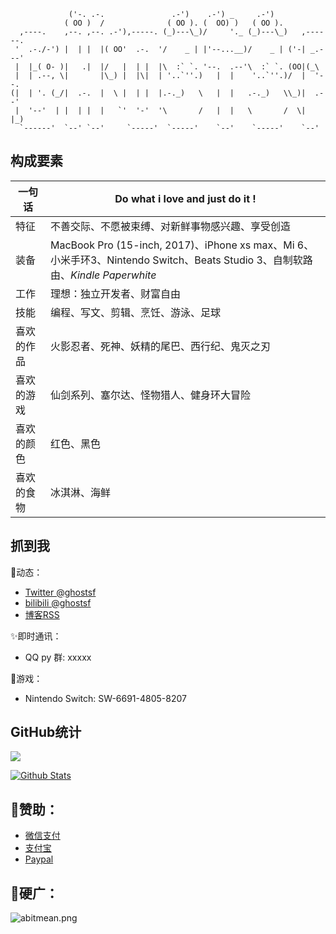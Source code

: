 ```
             ('-. .-.               .-')    .-') _     .-')               
            ( OO )  /              ( OO ). (  OO) )   ( OO ).             
  ,----.    ,--. ,--. .-'),-----. (_)---\_)/     '._ (_)---\_)   ,------. 
 '  .-./-') |  | |  |( OO'  .-.  '/    _ | |'--...__)/    _ | ('-| _.---' 
 |  |_( O- )|   .|  |/   |  | |  |\  :` `. '--.  .--'\  :` `. (OO|(_\     
 |  | .--, \|       |\_) |  |\|  | '..`''.)   |  |    '..`''.)/  |  '--.  
(|  | '. (_/|  .-.  |  \ |  | |  |.-._)   \   |  |   .-._)   \\_)|  .--'  
 |  '--'  | |  | |  |   `'  '-'  '\       /   |  |   \       /  \|  |_)   
  `------'  `--' `--'     `-----'  `-----'    `--'    `-----'    `--'     
```

## 构成要素

| 一句话 | Do what i love and just do it ! | 
| - | - |
| 特征 | 不善交际、不愿被束缚、对新鲜事物感兴趣、享受创造 | 
| 装备 | MacBook Pro (15-inch, 2017)、iPhone xs max、Mi 6、小米手环3、Nintendo Switch、Beats Studio 3、自制软路由、*Kindle Paperwhite* |  
| 工作 | 理想：独立开发者、财富自由 |  
| 技能 | 编程、写文、剪辑、烹饪、游泳、足球 |   
| 喜欢的作品 | 火影忍者、死神、妖精的尾巴、西行纪、鬼灭之刃 |   
| 喜欢的游戏 | 仙剑系列、塞尔达、怪物猎人、健身环大冒险 |   
| 喜欢的颜色 | 红色、黑色 |   
| 喜欢的食物 | 冰淇淋、海鲜 |  

## 抓到我

🍃动态：

* [Twitter @ghostsf](https://twitter.com/ghostsf0501)
* [bilibili @ghostsf](https://space.bilibili.com/10825269)
* [博客RSS](https://ghostsf.com/rss.xml)

✨即时通讯：

* QQ py 群: xxxxx

🎡游戏：

* Nintendo Switch: SW-6691-4805-8207

## GitHub统计

<a title="Hits" target="_blank" href="https://github.com/ghostsf/ghostsf"><img src="https://hits.b3log.org/ghostsf/hits.svg"></a>

[![Github Stats](https://github-readme-stats.vercel.app/api?username=ghostsf&show_icons=true)](https://github.com/ghostsf)

## 🍭赞助：

* [微信支付](http://cdn.ghostsf.com/wechatpay.png)
* [支付宝](http://cdn.ghostsf.com/alipay.png)
* [Paypal](https://www.paypal.me/ghostsf)

## 🙈硬广：

![abitmean.png](https://cdn.ghostsf.com/abitmean_1606804281338.png)
